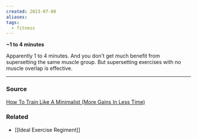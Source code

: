 ```yaml
---
created: 2023-07-08
aliases: 
tags:
  - fitness
---
```

**~1 to 4 minutes**

Apparently 1 to 4 minutes. And you don't get much benefit from supersetting the same muscle group. But supersetting exercises with no muscle overlap is effective.

****
### Source

[How To Train Like A Minimalist (More Gains In Less Time)](https://youtu.be/xc4OtzAnVMI)

### Related
- [[Ideal Exercise Regiment]]